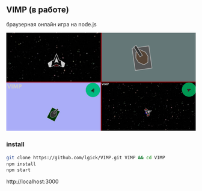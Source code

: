 ## VIMP (в работе)

браузерная онлайн игра на node.js

![poster](https://github.com/hnoe/VIMP/raw/master/public/images/poster.png)



### install
```bash
git clone https://github.com/lgick/VIMP.git VIMP && cd VIMP
npm install
npm start
```

http://localhost:3000

